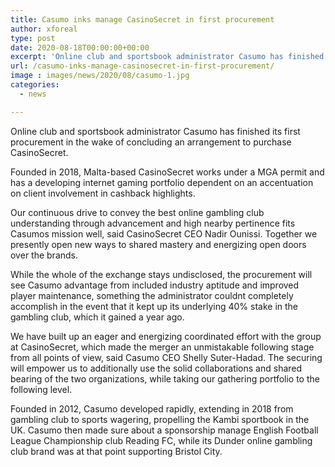 ```yaml
---
title: Casumo inks manage CasinoSecret in first procurement
author: xforeal 
type: post
date: 2020-08-18T00:00:00+00:00
excerpt: 'Online club and sportsbook administrator Casumo has finished its first securing subsequent to settling an arrangement to purchase CasinoSecret '
url: /casumo-inks-manage-casinosecret-in-first-procurement/
image : images/news/2020/08/casumo-1.jpg
categories:
  - news

---
```

Online club and sportsbook administrator Casumo has finished its first procurement in the wake of concluding an arrangement to purchase CasinoSecret. 

Founded in 2018, Malta-based CasinoSecret works under a MGA permit and has a developing internet gaming portfolio dependent on an accentuation on client involvement in cashback highlights. 

Our continuous drive to convey the best online gambling club understanding through advancement and high nearby pertinence fits Casumos mission well, said CasinoSecret CEO Nadir Ounissi. Together we presently open new ways to shared mastery and energizing open doors over the brands. 

While the whole of the exchange stays undisclosed, the procurement will see Casumo advantage from included industry aptitude and improved player maintenance, something the administrator couldnt completely accomplish in the event that it kept up its underlying 40&percnt; stake in the gambling club, which it gained a year ago. 

We have built up an eager and energizing coordinated effort with the group at CasinoSecret, which made the merger an unmistakable following stage from all points of view, said Casumo CEO Shelly Suter-Hadad. The securing will empower us to additionally use the solid collaborations and shared bearing of the two organizations, while taking our gathering portfolio to the following level. 

Founded in 2012, Casumo developed rapidly, extending in 2018 from gambling club to sports wagering, propelling the Kambi sportbook in the UK. Casumo then made sure about a sponsorship manage English Football League Championship club Reading FC, while its Dunder online gambling club brand was at that point supporting Bristol City.
